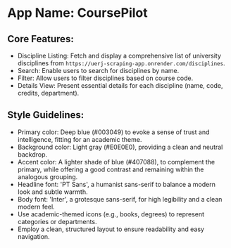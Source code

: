 # **App Name**: CoursePilot

## Core Features:

- Discipline Listing: Fetch and display a comprehensive list of university disciplines from `https://uerj-scraping-app.onrender.com/disciplines`.
- Search: Enable users to search for disciplines by name.
- Filter: Allow users to filter disciplines based on course code.
- Details View: Present essential details for each discipline (name, code, credits, department).

## Style Guidelines:

- Primary color: Deep blue (#003049) to evoke a sense of trust and intelligence, fitting for an academic theme.
- Background color: Light gray (#E0E0E0), providing a clean and neutral backdrop.
- Accent color: A lighter shade of blue (#407088), to complement the primary, while offering a good contrast and remaining within the analogous grouping.
- Headline font: 'PT Sans', a humanist sans-serif to balance a modern look and subtle warmth.
- Body font: 'Inter', a grotesque sans-serif, for high legibility and a clean modern feel.
- Use academic-themed icons (e.g., books, degrees) to represent categories or departments.
- Employ a clean, structured layout to ensure readability and easy navigation.